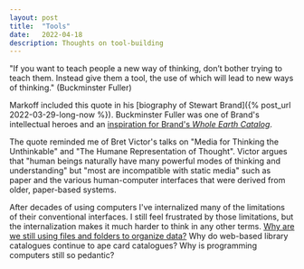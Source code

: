 ```yaml
---
layout: post
title:  "Tools"
date:   2022-04-18
description: Thoughts on tool-building
---
```


"If you want to teach people a new way of thinking, don’t bother trying to teach them. Instead give them a tool, the use of which will lead to new ways of thinking." (Buckminster Fuller)

Markoff included this quote in his [biography of Stewart Brand]({% post_url 2022-03-29-long-now %}). Buckminster Fuller was one of Brand's intellectual heroes and an [inspiration for Brand's _Whole Earth Catalog_](https://www.theguardian.com/books/2013/may/05/stewart-brand-whole-earth-catalog).

The quote reminded me of Bret Victor's talks on "Media for Thinking the Unthinkable" and "The Humane Representation of Thought". Victor argues that "human beings naturally have many powerful modes of thinking and understanding" but "most are incompatible with static media" such as paper and the various human-computer interfaces that were derived from older, paper-based systems.

After decades of using computers I've internalized many of the limitations of their conventional interfaces. I still feel frustrated by those limitations, but the internalization makes it much harder to think in any other terms. [Why are we still using files and folders to organize data?](https://www.youtube.com/watch?v=Qfai5reVrck) Why do web-based library catalogues continue to ape card catalogues? Why is programming computers still so pedantic?
